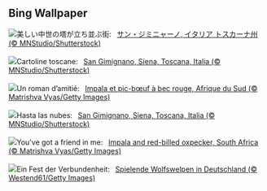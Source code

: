 ## Bing Wallpaper
![](https://www.bing.com/th?id=OHR.GimignanoTuscany_JA-JP7399834117_UHD.jpg&w=1000)美しい中世の塔が立ち並ぶ街:&nbsp;&ensp;[サン・ジミニャーノ, イタリア トスカーナ州 (© MNStudio/Shutterstock)](https://www.bing.com/th?id=OHR.GimignanoTuscany_JA-JP7399834117_UHD.jpg)
<br><br/>
![](https://www.bing.com/th?id=OHR.GimignanoTuscany_IT-IT2653150377_UHD.jpg&w=1000)Cartoline toscane:&nbsp;&ensp;[San Gimignano, Siena, Toscana, Italia (© MNStudio/Shutterstock)](https://www.bing.com/th?id=OHR.GimignanoTuscany_IT-IT2653150377_UHD.jpg)
<br><br/>
![](https://www.bing.com/th?id=OHR.ImpalaOxpecker_FR-FR0733173703_UHD.jpg&w=1000)Un roman d’amitié:&nbsp;&ensp;[Impala et pic-bœuf à bec rouge, Afrique du Sud (© Matrishva Vyas/Getty Images)](https://www.bing.com/th?id=OHR.ImpalaOxpecker_FR-FR0733173703_UHD.jpg)
<br><br/>
![](https://www.bing.com/th?id=OHR.GimignanoTuscany_ES-ES3492198518_UHD.jpg&w=1000)Hasta las nubes:&nbsp;&ensp;[San Gimignano, Siena, Toscana, Italia (© MNStudio/Shutterstock)](https://www.bing.com/th?id=OHR.GimignanoTuscany_ES-ES3492198518_UHD.jpg)
<br><br/>
![](https://www.bing.com/th?id=OHR.ImpalaOxpecker_EN-GB9009594859_UHD.jpg&w=1000)You've got a friend in me:&nbsp;&ensp;[Impala and red-billed oxpecker, South Africa (© Matrishva Vyas/Getty Images)](https://www.bing.com/th?id=OHR.ImpalaOxpecker_EN-GB9009594859_UHD.jpg)
<br><br/>
![](https://www.bing.com/th?id=OHR.GrayWolfPups_DE-DE4132223507_UHD.jpg&w=1000)Ein Fest der Verbundenheit:&nbsp;&ensp;[Spielende Wolfswelpen in Deutschland (© Westend61/Getty Images)](https://www.bing.com/th?id=OHR.GrayWolfPups_DE-DE4132223507_UHD.jpg)
<br><br/>
